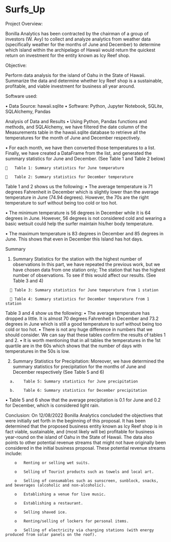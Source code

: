 # Surfs_Up

Project Overview:

Bonilla Analytics has been contracted by the chairman of a group of investors (W. Avy) to collect and analyze analytics from weather data (specifically weather for the months of June and December) to determine which island within the archipelago of Hawaii would return the quickest return on investment for the entity known as Icy Reef shop.  

Objective:

Perform data analysis for the island of Oahu in the State of Hawaii. 
Summarize the data and determine whether Icy Reef shop is a sustainable, profitable, and viable investment for business all year around. 

Software used:

  •	Data Source: hawaii.sqlite
  •	Software: Python, Jupyter Notebook, SQLite, SQLAlchemy, Pandas

Analysis of Data and Results
  •	Using Python, Pandas functions and methods, and SQLAlchemy, we have filtered the date column of the Measurements table in the hawaii.sqlite database to retrieve all the temperatures for the month of June and December respectively.
  
  • For each month, we have then converted those temperatures to a list. Finally, we have created a DataFrame from the list, and generated the summary statistics for June and December. (See Table 1 and Table 2 below)

    	Table 1: Summary statistics for June temperature       

    	Table 2: Summary statistics for December temperature 
                   
         
Table 1 and 2 shows us the following:
  •	The average temperature is 71 degrees Fahrenheit in December which is slightly lower than the average temperature in June (74.94 degrees). However, the 70s are the right temperature to surf without being too cold or too hot.
  
  •	The minimum temperature is 56 degrees in December while it is 64 degrees in June. However, 56 degrees is not considered cold and wearing a basic wetsuit could help the surfer maintain his/her body temperature.
  
  •	The maximum temperature is 83 degrees in December and 85 degrees in June. This shows that even in December this Island has hot days.

Summary
  1.	Summary Statistics for the station with the highest number of observations
  In this part, we have repeated the previous work, but we have chosen data from one station only; The station that has the highest number of observations. To see if this would affect our results. (See Table 3 and 4)

      	Table 3: Summary statistics for June temperature from 1 station

      	Table 4: Summary statistics for December temperature from 1 station


  Table 3 and 4 show us the following:
  •	The average temperature has dropped a little. It is almost 70 degrees Fahrenheit in December and 73.2 degrees in June which is still a good temperature to surf without being too cold or too hot.
  •	There is not any huge difference in numbers that we should consider. We can say that these tables confirm the results of tables 1 and 2. 
  •	It is worth mentioning that in all tables the temperatures in the 1st quartile are in the 60s which shows that the number of days with temperatures in the 50s is low.

  2.	Summary Statistics for Precipitation:
  Moreover, we have determined the summary statistics for precipitation for the months of June and December respectively (See Table 5 and 6)

      a.	Table 5: Summary statistics for June precipitation                                                              

      b.	Table 6: Summary statistics for December precipitation


  •	Table 5 and 6 show that the average precipitation is 0.1 for June and 0.2 for December, which is considered light rain.

Conclusion:
On 12/08/2022 Bonilla Analytics concluded the objectives that were initially set forth in the beginning of this proposal. It has been determined that the proposed business entity known as Icy Reef shop is in fact viable, sustainable, and (most likely will be) profitable for business year-round on the island of Oahu in the State of Hawaii. The data also points to other potential revenue streams that might not have originally been considered in the initial business proposal. These potential revenue streams include:

        o	Renting or selling wet suits.

        o	Selling of Tourist products such as towels and local art.

        o	Selling of consumables such as sunscreen, sunblock, snacks, and beverages (alcoholic and non-alcoholic).

        o	Establishing a venue for live music.

        o	Establishing a restaurant. 

        o	Selling shaved ice.

        o	Renting/selling of lockers for personal items.

        o	Selling of electricity via charging stations (with energy produced from solar panels on the roof).

